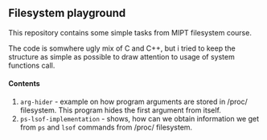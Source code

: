 ## Filesystem playground

This repository contains some simple tasks from MIPT filesystem course.

The code is somwhere ugly mix of C and C++, but i tried to keep the structure as simple as possible 
to draw attention to usage of system functions call.
#### Contents
 1.  `arg-hider` - example on how program arguments are stored in /proc/ filesystem.
 This program hides the first argument from itself.
 2.  `ps-lsof-implementation` - shows, how can we obtain information we get from 
 `ps` and `lsof` commands from /proc/ filesystem. 